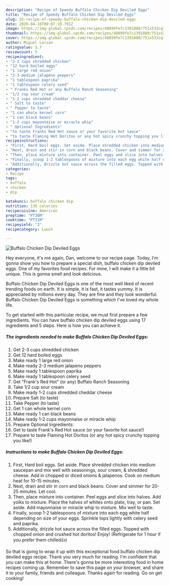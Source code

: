 ```yaml
---
description: "Recipe of Speedy Buffalo Chicken Dip Deviled Eggs"
title: "Recipe of Speedy Buffalo Chicken Dip Deviled Eggs"
slug: 55-recipe-of-speedy-buffalo-chicken-dip-deviled-eggs
date: 2020-04-16T00:07:19.791Z
image: https://img-global.cpcdn.com/recipes/48899fe7c1391880/751x532cq70/buffalo-chicken-dip-deviled-eggs-recipe-main-photo.jpg
thumbnail: https://img-global.cpcdn.com/recipes/48899fe7c1391880/751x532cq70/buffalo-chicken-dip-deviled-eggs-recipe-main-photo.jpg
cover: https://img-global.cpcdn.com/recipes/48899fe7c1391880/751x532cq70/buffalo-chicken-dip-deviled-eggs-recipe-main-photo.jpg
author: Miguel Larson
ratingvalue: 3.7
reviewcount: 5
recipeingredient:
- "2-3 cups shredded chicken"
- "12 hard boiled eggs"
- "1 large red onion"
- "2-3 medium jalapeno peppers"
- "1 tablespoon paprika"
- "1 tablespoon celery seed"
- " Franks Red Hot or any Buffalo Ranch Seasoning"
- "1/2 cup sour cream"
- "1-2 cups shredded cheddar cheese"
- " Salt to taste"
- " Pepper to taste"
- "1 can whole kernel corn"
- "1 can black beans"
- "1-2 cups mayonnaise or miracle whip"
- " Optional Ingredients"
- "to taste Franks Red Hot sauce or your favorite hot sauce"
- "to taste Flaming Hot Doritos or any hot spicy crunchy topping you like"
recipeinstructions:
- "First, Hard boil eggs. Set aside. Place shredded chicken into medium saucepan and mix well with seasonings, sour cream, &amp; shredded cheese. Add in chopped or diced onions &amp; jalapenos. Cook on medium heat for 10-15 minutes."
- "Next, drain and stir in corn and black beans. Cover and simmer for 20-25 minutes. Let cool."
- "Then, place mixture into container. Peel eggs and slice into halves. Add yolks to mixture. Place the halves of whites onto plate, tray, or pan. Set aside. Add mayonnaise or miracle whip to mixture. Mix well to taste."
- "Finally, scoop 1-2 tablespoons of mixture into each egg white half depending on size of your eggs. Sprinkle tops lightly with celery seed and paprika."
- "Additionally, drizzle hot sauce across the filled eggs. Topped with chopped onion and crushed hot doritos! Enjoy! (Refrigerate for 1 hour if you prefer them chilled👍)"
categories:
- Recipe
tags:
- buffalo
- chicken
- dip

katakunci: buffalo chicken dip 
nutrition: 135 calories
recipecuisine: American
preptime: "PT38M"
cooktime: "PT31M"
recipeyield: "3"
recipecategory: Lunch

---
```



![Buffalo Chicken Dip Deviled Eggs](https://img-global.cpcdn.com/recipes/48899fe7c1391880/751x532cq70/buffalo-chicken-dip-deviled-eggs-recipe-main-photo.jpg)

Hey everyone, it's me again, Dan, welcome to our recipe page. Today, I'm gonna show you how to prepare a special dish, buffalo chicken dip deviled eggs. One of my favorites food recipes. For mine, I will make it a little bit unique. This is gonna smell and look delicious.



Buffalo Chicken Dip Deviled Eggs is one of the most well liked of recent trending foods on earth. It is simple, it is fast, it tastes yummy. It is appreciated by millions every day. They are fine and they look wonderful. Buffalo Chicken Dip Deviled Eggs is something which I've loved my whole life.


To get started with this particular recipe, we must first prepare a few ingredients. You can have buffalo chicken dip deviled eggs using 17 ingredients and 5 steps. Here is how you can achieve it.

<!--inarticleads1-->

##### The ingredients needed to make Buffalo Chicken Dip Deviled Eggs:

1. Get 2-3 cups shredded chicken
1. Get 12 hard boiled eggs
1. Make ready 1 large red onion
1. Make ready 2-3 medium jalapeno peppers
1. Make ready 1 tablespoon paprika
1. Make ready 1 tablespoon celery seed
1. Get  &#34;Frank&#39;s Red Hot&#34; (or any) Buffalo Ranch Seasoning
1. Take 1/2 cup sour cream
1. Make ready 1-2 cups shredded cheddar cheese
1. Prepare  Salt (to taste)
1. Take  Pepper (to taste)
1. Get 1 can whole kernel corn
1. Make ready 1 can black beans
1. Make ready 1-2 cups mayonnaise or miracle whip
1. Prepare  Optional Ingredients:
1. Get to taste Frank&#39;s Red Hot sauce (or your favorite hot sauce!)
1. Prepare to taste Flaming Hot Doritos (or any hot spicy crunchy topping you like!)




<!--inarticleads2-->

##### Instructions to make Buffalo Chicken Dip Deviled Eggs:

1. First, Hard boil eggs. Set aside. Place shredded chicken into medium saucepan and mix well with seasonings, sour cream, &amp; shredded cheese. Add in chopped or diced onions &amp; jalapenos. Cook on medium heat for 10-15 minutes.
1. Next, drain and stir in corn and black beans. Cover and simmer for 20-25 minutes. Let cool.
1. Then, place mixture into container. Peel eggs and slice into halves. Add yolks to mixture. Place the halves of whites onto plate, tray, or pan. Set aside. Add mayonnaise or miracle whip to mixture. Mix well to taste.
1. Finally, scoop 1-2 tablespoons of mixture into each egg white half depending on size of your eggs. Sprinkle tops lightly with celery seed and paprika.
1. Additionally, drizzle hot sauce across the filled eggs. Topped with chopped onion and crushed hot doritos! Enjoy! (Refrigerate for 1 hour if you prefer them chilled👍)




So that is going to wrap it up with this exceptional food buffalo chicken dip deviled eggs recipe. Thank you very much for reading. I'm confident that you can make this at home. There's gonna be more interesting food in home recipes coming up. Remember to save this page on your browser, and share it to your family, friends and colleague. Thanks again for reading. Go on get cooking!
